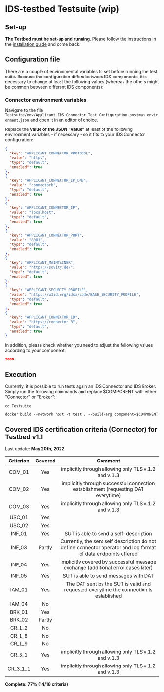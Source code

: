 # IDS-testbed Testsuite (wip)

## Set-up
**The Testbed must be set-up and running**. Please follow the instructions in the [installation guide](../InstallationGuide.md) and come back.

## Configuration file
There are a couple of environmental variables to set before running the test suite. Because the configuration differs between IDS components, it is necessary to change at least the following values (whereas the others might be common between different IDS components):

### Connector environment variables
Navigate to the file `Testsuite/env/Applicant_IDS_Connector_Test_Configuration.postman_environment.json` and open it in an editor of choice.

Replace the **value of the JSON "value"** at least of the following environment variables - if necessary - so it fits to your IDS Connector configuration:
```json
{
  "key": "APPLICANT_CONNECTOR_PROTOCOL",
  "value": "https",
  "type": "default",
  "enabled": true
},
{
  "key": "APPLICANT_CONNECTOR_IP_DNS",
  "value": "connectorb",
  "type": "default",
  "enabled": true
},
{
  "key": "APPLICANT_CONNECTOR_IP",
  "value": "localhost",
  "type": "default",
  "enabled": true
},
{
  "key": "APPLICANT_CONNECTOR_PORT",
  "value": "8081",
  "type": "default",
  "enabled": true
},
{
  "key": "APPLICANT_MAINTAINER",
  "value": "https://sovity.de/",
  "type": "default",
  "enabled": true
},
{
  "key": "APPLICANT_SECURITY_PROFILE",
  "value": "https://w3id.org/idsa/code/BASE_SECURITY_PROFILE",
  "type": "default",
  "enabled": true
},
{
  "key": "APPLICANT_CONNECTOR_ID",
  "value": "https://connector_B",
  "type": "default",
  "enabled": true
}
```
In addition, please check whether you need to adjust the following values according to your component:

```json
TODO
```




## Execution
Currently, it is possible to run tests again an IDS Connector and IDS Broker. Simply run the following commands and replace $COMPONENT with either "Connector" or "Broker":

`cd Testsuite`

`docker build --network host -t test . --build-arg component=$COMPONENT`

## Covered IDS certification criteria (Connector) for Testbed v1.1
Last update: **May 20th, 2022**

| Criterion  | Covered  | Comment  |
| :---:      | :-:      | :-:      |
| COM_01     |   Yes    | implicitly through allowing only TLS v.1.2 and v.1.3 |
| COM_02     |   Yes    | implicitly through successful connection establishment (requesting DAT everytime) |
| COM_03     |   Yes    | implicitly through allowing only TLS v.1.2 and v.1.3 |
| USC_01     |   Yes     |          |
| USC_02     |   Yes     |          |
| INF_01     |   Yes     | SUT is able to send a self-description |
| INF_03     |   Partly | Currently, the sent self description do not define connector operator and log format of data endpoints offered |
| INF_04     |   Yes     | Implicitly covered by successful message exchange (additional error cases later) |
| INF_05     |   Yes     |    SUT is able to send messages with DAT   |  
| IAM_01     |   Yes     |   The DAT sent by the SUT is valid and requested everytime the connection is established       |
| IAM_04     |   No     |          |
| BRK_01     |   Yes     |          |
| BRK_02     |   Partly     |          |
| CR\_1_2    |   No     |          |
| CR\_1_8    |   No     |          |
| CR\_1_9    |   No     |          |
| CR\_3_1    |   Yes     | implicitly through allowing only TLS v.1.2 and v.1.3   |
| CR\_3\_1_1 |   Yes     | implicitly through allowing only TLS v.1.2 and v.1.3   |

**Complete: 77% (14/18 criteria)**
